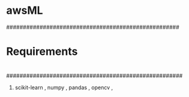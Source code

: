 # awsML


####################################################
#
#      Requirements 
#
#####################################################

1.  scikit-learn  , numpy , pandas , opencv , 
